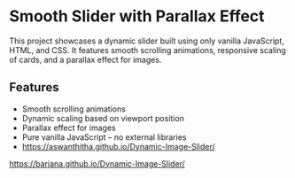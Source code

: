 # Smooth Slider with Parallax Effect

This project showcases a dynamic slider built using only vanilla JavaScript, HTML, and CSS. It features smooth scrolling animations, responsive scaling of cards, and a parallax effect for images.

## Features
- Smooth scrolling animations
- Dynamic scaling based on viewport position
- Parallax effect for images
- Pure vanilla JavaScript – no external libraries
- https://aswanthitha.github.io/Dynamic-Image-Slider/
  
https://barjana.github.io/Dynamic-Image-Slider/





